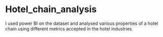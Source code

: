 # Hotel_chain_analysis

I used power BI on the dataset and analysed various properties of a hotel chain using different metrics accepted in the hotel industries    
